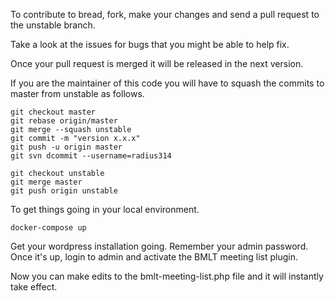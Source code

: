 To contribute to bread, fork, make your changes and send a pull request to the unstable branch.

Take a look at the issues for bugs that you might be able to help fix.

Once your pull request is merged it will be released in the next version.

If you are the maintainer of this code you will have to squash the commits to master from unstable as follows.

```shell
git checkout master
git rebase origin/master
git merge --squash unstable
git commit -m "version x.x.x"
git push -u origin master
git svn dcommit --username=radius314

git checkout unstable
git merge master
git push origin unstable
```

To get things going in your local environment.

`docker-compose up`

Get your wordpress installation going.  Remember your admin password.  Once it's up, login to admin and activate the BMLT meeting list plugin.

Now you can make edits to the bmlt-meeting-list.php file and it will instantly take effect.